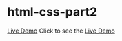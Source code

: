 # html-css-part2
[Live Demo](https://kazulhu.github.io/html-css-part2/)
Click to see the [Live Demo](https://kazulhu.github.io/html-css-part2/)
